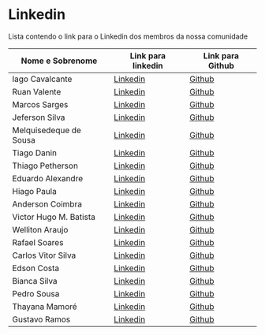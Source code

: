# Linkedin

Lista contendo o link para o Linkedin dos membros da nossa comunidade

| Nome e Sobrenome       | Link para linkedin                                                          | Link para Github                             |
| ---------------------- | --------------------------------------------------------------------------- | -------------------------------------------- |
| Iago Cavalcante        | [Linkedin](https://linkedin.com/in/iago-a-cavalcante)                       | [Github](https://github.com/iagocavalcante)  |
| Ruan Valente           | [Linkedin](https://www.linkedin.com/in/ruan-valente/)                       | [Github](https://github.com/ruanvalente)     |
| Marcos Sarges          | [Linkedin](https://www.linkedin.com/in/marcos-sarges/)                      | [Github](https://github.com/marcossarges)    |
| Jeferson Silva         | [Linkedin](https://www.linkedin.com/in/silvajeferson82/)                    | [Github](https://github.com/silvajeferson82) |
| Melquisedeque de Sousa | [Linkedin](https://www.linkedin.com/in/melkdesousa/)                        | [Github](https://github.com/melkdesousa)     |
| Tiago Danin            | [Linkedin](https://www.linkedin.com/in/TiagoDanin/)                         | [Github](https://github.com/TiagoDanin)      |
| Thiago Petherson       | [Linkedin](https://www.linkedin.com/in/thiago-petherson-21b7b6193/)         | [Github](https://github.com/thiagopetherson) |
| Eduardo Alexandre      | [Linkedin](https://www.linkedin.com/in/eduardo-alexandre025/)               | [Github](https://github.com/DuAlexandre)     |
| Hiago Paula            | [Linkedin](https://www.linkedin.com/in/hiago-murilo/)                       | [Github](https://github.com/hiagomu)         |
| Anderson Coimbra       | [Linkedin](https://www.linkedin.com/in/andersoncoimbra/)                    | [Github](https://github.com/andersoncoimbra) |
| Victor Hugo M. Batista | [Linkedin](https://www.linkedin.com/in/victor-hugo99/)                      | [Github](https://github.com/torugo99)        |
| Welliton Araujo        | [Linkedin](https://www.linkedin.com/in/wellitonaraujo/)                     | [Github](https://github.com/wellitonaraujo)  |
| Rafael Soares          | [Linkedin](https://www.linkedin.com/in/rafael-d-soares/)                    | [Github](https://github.com/sawarafael)      |
| Carlos Vitor Silva     | [Linkedin](https://www.linkedin.com/in/carloscardoso05/)                    | [Github](https://github.com/carloscardoso05) |
| Edson Costa            | [Linkedin](https://www.linkedin.com/in/edsoncostadev/?originalSubdomain=br) | [Github](https://github.com/ecsistem)        |
| Bianca Silva           | [Linkedin](https://www.linkedin.com/in/biancassilva)                        | [Github](https://github.com/biancassilva)    |
| Pedro Sousa            | [Linkedin](https://www.linkedin.com/in/sousapedro11/)                       | [Github](https://github.com/SousaPedro11)    |
| Thayana Mamoré         | [Linkedin](https://www.linkedin.com/in/thayanacmamore/)                     | [Github](https://github.com/thauska)    |
| Gustavo Ramos        | [Linkedin](https://www.linkedin.com/in/gustavo-ramos-374360213/)                | [Github](https://github.com/gustavoramos82)    |

